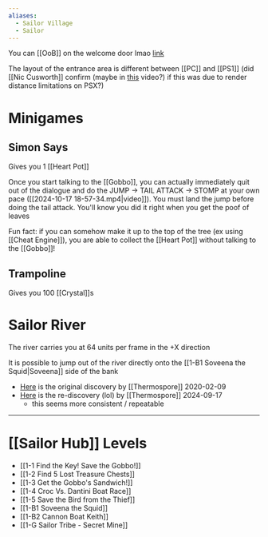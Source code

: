 ```yaml
---
aliases:
  - Sailor Village
  - Sailor
---
```

You can [[OoB]] on the welcome door lmao [link](https://youtu.be/Qis5U9ihdd8&t=158)

The layout of the entrance area is different between [[PC]] and [[PS1]] (did [[Nic Cusworth]] confirm (maybe in [this](https://youtu.be/Ud2UW0B3NNk?si=IoMQq5T5qcX1Bo-b) video?) if this was due to render distance limitations on PSX?)

# Minigames
## Simon Says
Gives you 1 [[Heart Pot]]

Once you start talking to the [[Gobbo]], you can actually immediately quit out of the dialogue and do the JUMP → TAIL ATTACK → STOMP at your own pace ([[2024-10-17 18-57-34.mp4|video]]). You must land the jump before doing the tail attack. You'll know you did it right when you get the poof of leaves

Fun fact: if you can somehow make it up to the top of the tree (ex using [[Cheat Engine]]), you are able to collect the [[Heart Pot]] without talking to the [[Gobbo]]!
## Trampoline
Gives you 100 [[Crystal]]s
# Sailor River
The river carries you at 64 units per frame in the +X direction

It is possible to jump out of the river directly onto the [[1-B1 Soveena the Squid|Soveena]] side of the bank
- [Here](https://discord.com/channels/313375426112389123/408694062862958592/675797879918428190) is the original discovery by [[Thermospore]] 2020-02-09
- [Here](https://discord.com/channels/313375426112389123/408694062862958592/1285225831119192125) is the re-discovery (lol) by [[Thermospore]] 2024-09-17
	- this seems more consistent / repeatable

---
# [[Sailor Hub]] Levels
- [[1-1 Find the Key! Save the Gobbo!]]
- [[1-2 Find 5 Lost Treasure Chests]]
- [[1-3 Get the Gobbo's Sandwich!]]
- [[1-4 Croc Vs. Dantini Boat Race]]
- [[1-5 Save the Bird from the Thief]]
- [[1-B1 Soveena the Squid]]
- [[1-B2 Cannon Boat Keith]]
- [[1-G Sailor Tribe - Secret Mine]]